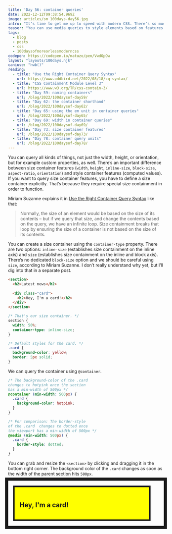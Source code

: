 ```yaml
---
title: 'Day 56: container queries'
date: 2022-12-12T09:38:54.969Z
image: articles/sm_100days-day56.jpg
intro: "It’s time to get me up to speed with modern CSS. There’s so much new in CSS that I know too little about. To change that I’ve started [#100DaysOfMoreOrLessModernCSS](/blog/2022/100-days-of-more-or-less-modern-css/). Why more or less modern CSS? Because some topics will be about cutting-edge features, while other stuff has been around for quite a while already, but I just have little to no experience with it."
teaser: "You can use media queries to style elements based on features of the browser viewport, for example, `min-width`, `max-height`, or orientation. With container queries, you can now do the same but with any parent element. Instead of the viewport, you can now listen to properties and features of a containing element."
tags:
  - blog
  - posts
  - css
  - 100daysofmoreorlessmoderncss
codepen: https://codepen.io/matuzo/pen/VwdOpOw
layout: "layouts/100days.njk"
caniuse: "hwb()"
reading:
  - title: "Use the Right Container Query Syntax"
    url: https://www.oddbird.net/2022/08/18/cq-syntax/
  - title: "CSS Containment Module Level 3"
    url: https://www.w3.org/TR/css-contain-3/
  - title: "Day 59: naming containers"
    url: /blog/2022/100daysof-day59/
  - title: "Day 62: the container shorthand"
    url: /blog/2022/100daysof-day62/
  - title: "Day 65: using the em unit in container queries"
    url: /blog/2022/100daysof-day65/
  - title: "Day 69: width in container queries"
    url: /blog/2022/100daysof-day69/
  - title: "Day 73: size container features"
    url: /blog/2022/100daysof-day73/
  - title: "Day 78: container query units"
    url: /blog/2022/100daysof-day78/
---
```


You can query all kinds of things, not just the width, height, or orientation, but for example custom properties, as well. There’s an important difference between size container features (`width`, `height`, `inline-size`, `block-size`, `aspect-ratio`, `orientation`) and style container features (computed values). If you want to query size container features, you have to define a size container explicitly. That’s because they require special size containment in order to function. 

Miriam Suzanne explains it in [Use the Right Container Query Syntax](https://www.oddbird.net/2022/08/18/cq-syntax/) like that:

> Normally, the size of an element would be based on the size of its contents – but if we query that size, and change the contents based on the query, we have an infinite loop. Size containment breaks that loop by ensuring the size of a container is not based on the size of its contents.

You can create a size container using the `container-type` property. There are two options: `inline-size` (establishes size containment on the inline axis) and `size` (establishes size containment on the inline and block axis). There’s no dedicated `block-size` option and we should be careful using `size`, according to Miriam Suzanne. I don’t really understand why yet, but I’ll dig into that in a separate post.

```html
<section>
  <h2>Latest news</h2>
  
  <div class="card">
    <h2>Hey, I'm a card!</h2>
  </div>
</section>
```

```css
/* That's our size container. */
section {
  width: 50%;
  container-type: inline-size;
}

/* Default styles for the card. */
.card {
  background-color: yellow;
  border: 5px solid;
}
```

We can query the container using `@container`.

```css
/* The background-color of the .card 
changes to hotpink once the section
has a min-width of 500px */
@container (min-width: 500px) {
  .card {
    background-color: hotpink;
  }
}

/* For comparison: The border-style
of the .card  changes to dotted once
the viewport has a min-width of 500px */
@media (min-width: 500px) {
  .card {
    border-style: dotted;
  }
}
```

<style>
  [data-sample] section {
    container-type: inline-size;
    outline: 10px solid;
    overflow: auto;
  }

  [data-sample] .card {
    background-color: yellow;
    border: 5px solid;
    padding: 1rem;
    margin: 1rem;
    inline-size: 80cqi;
  }
</style>

You can grab and resize the `<section>` by clicking and dragging it in the bottom right corner. The background color of the `.card` changes as soon as the width of the parent section hits `500px`.

<div data-sample="demo">
<section>
<div class="card">
<h2>Hey, I'm a card!</h2>
</div>
</section>
</div>